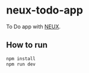 # neux-todo-app

To Do app with [NEUX](https://github.com/meefik/neux).

## How to run

```sh
npm install
npm run dev
```
